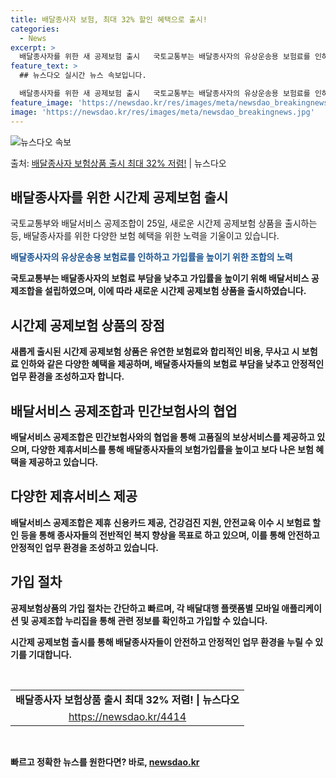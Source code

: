 ```yaml
---
title: 배달종사자 보험, 최대 32% 할인 혜택으로 출시!
categories:
  - News
excerpt: >
  배달종사자를 위한 새 공제보험 출시   국토교통부는 배달종사자의 유상운송용 보험료를 인하하고 가입률을 높이기…
feature_text: >
  ## 뉴스다오 실시간 뉴스 속보입니다.

  배달종사자를 위한 새 공제보험 출시   국토교통부는 배달종사자의 유상운송용 보험료를 인하하고 가입률을 높이기…
feature_image: 'https://newsdao.kr/res/images/meta/newsdao_breakingnews.jpg'
image: 'https://newsdao.kr/res/images/meta/newsdao_breakingnews.jpg'
---
```


![뉴스다오 속보](https://newsdao.kr/res/images/meta/newsdao_breakingnews.jpg)

<p>출처: <a href="https://newsdao.kr/4414" rel="dofollow">배달종사자 보험상품 출시 최대 32% 저렴!</a> | 뉴스다오</p>

<h2 data-ke-size="size26">배달종사자를 위한 시간제 공제보험 출시</h2>
국토교통부와 배달서비스 공제조합이 25일, 새로운 시간제 공제보험 상품을 출시하는 등, 배달종사자를 위한 다양한 보험 혜택을 위한 노력을 기울이고 있습니다. 

<p data-ke-size="size16"><b><span style="color: #1a5490;">배달종사자의 유상운송용 보험료를 인하하고 가입률을 높이기 위한 조합의 노력</span><b></p>
국토교통부는 배달종사자의 보험료 부담을 낮추고 가입률을 높이기 위해 배달서비스 공제조합을 설립하였으며, 이에 따라 새로운 시간제 공제보험 상품을 출시하였습니다.

<h2 data-ke-size="size26">시간제 공제보험 상품의 장점</h2>
새롭게 출시된 시간제 공제보험 상품은 유연한 보험료와 합리적인 비용, 무사고 시 보험료 인하와 같은 다양한 혜택을 제공하며, 배달종사자들의 보험료 부담을 낮추고 안정적인 업무 환경을 조성하고자 합니다.

<h2 data-ke-size="size26">배달서비스 공제조합과 민간보험사의 협업</h2>
배달서비스 공제조합은 민간보험사와의 협업을 통해 고품질의 보상서비스를 제공하고 있으며, 다양한 제휴서비스를 통해 배달종사자들의 보험가입률을 높이고 보다 나은 보험 혜택을 제공하고 있습니다.

<h2 data-ke-size="size26">다양한 제휴서비스 제공</h2>
배달서비스 공제조합은 제휴 신용카드 제공, 건강검진 지원, 안전교육 이수 시 보험료 할인 등을 통해 종사자들의 전반적인 복지 향상을 목표로 하고 있으며, 이를 통해 안전하고 안정적인 업무 환경을 조성하고 있습니다.

<h2 data-ke-size="size26">가입 절차</h2>
공제보험상품의 가입 절차는 간단하고 빠르며, 각 배달대행 플랫폼별 모바일 애플리케이션 및 공제조합 누리집을 통해 관련 정보를 확인하고 가입할 수 있습니다.

시간제 공제보험 출시를 통해 배달종사자들이 안전하고 안정적인 업무 환경을 누릴 수 있기를 기대합니다. 

<p data-ke-size="size16">&nbsp;</p>

<table>
	<tbody>
		<tr>
			<td style="text-align: center; height: 17px;"><b>배달종사자 보험상품 출시 최대 32% 저렴! | 뉴스다오</b></td>
		</tr>
		<tr>
			<td style="text-align: center; height: 17px;"><a href="https://newsdao.kr/4414">https://newsdao.kr/4414</a></td>
		</tr>
	</tbody>
</table>
<p data-ke-size="size16">&nbsp;</p> 

빠르고 정확한 뉴스를 원한다면? 바로, <a href="https://newsdao.kr" rel="dofollow">newsdao.kr</a>


